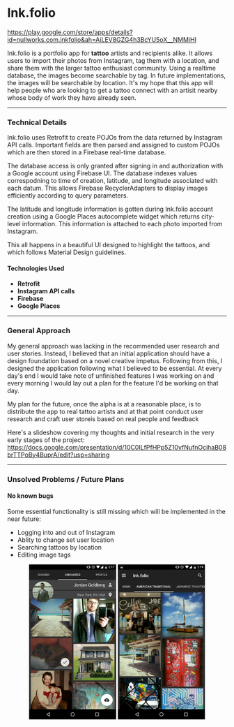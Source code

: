 # Ink.folio

https://play.google.com/store/apps/details?id=nullworks.com.inkfolio&ah=AiLEV8GZG4h3BcYU5oX__NMMiHI

Ink.folio is a portfolio app for **tattoo** artists and recipients alike. It allows users to import their photos from Instagram, tag them with a location, and share them with the larger tattoo enthusiast community. Using a realtime database, the images become searchable by tag. In future implementations, the images will be searchable by location. It's my hope that this app will help people who are looking to get a tattoo connect with an artisit nearby whose body of work they have already seen.

---


### Technical Details

Ink.folio uses Retrofit to create POJOs from the data returned by Instagram API calls. Important fields are then parsed and assigned to custom POJOs which are then stored in a Firebase real-time database. 

The database access is only granted after signing in and authorization with a Google account using Firebase UI. The database indexes values correspodning to time of creation, latitude, and longitude associated with each datum. This allows Firebase RecyclerAdapters to display images efficiently according to query parameters. 

The latitude and longitude information is gotten during Ink.folio account creation using a Google Places autocomplete widget which returns city-level information. This information is attached to each photo imported from Instagram.

This all happens in a beautiful UI designed to highlight the tattoos, and which follows Material Design guidelines.

#### Technologies Used

* **Retrofit**
* **Instagram API calls**
* **Firebase**
* **Google Places**

---


### General Approach

My general approach was lacking in the recommended user research and user stories. Instead, I believed that an initial application should have a design foundation based on a novel creative impetus. Following from this, I designed the application following what I believed to be essential. At every day's end I would take note of unfinished features I was working on and every morning I would lay out a plan for the feature I'd be working on that day.

My plan for the future, once the alpha is at a reasonable place, is to distribute the app to real tattoo artists and at that point conduct user research and craft user storeis based on real people and feedback

Here's a slideshow covering my thoughts and initial research in the very early stages of the project:
https://docs.google.com/presentation/d/10C0ILfPfHPp5Z10yfNufnOcihaB08brTTPoBy4BuprA/edit?usp=sharing

---


### Unsolved Problems / Future Plans

#### **No known bugs**

Some essential functionality is still missing which will be implemented in the near future:

* Logging into and out of Instagram
* Ablity to change set user location
* Searching tattoos by location
* Editing image tags

<p align="center">
  <img src="./screenshots/Screenshot_20160912-141737.png" width="200">
  <img src="./screenshots/Screenshot_20160912-141930.png" width="200">
</p>
